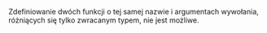 Zdefiniowanie dwóch funkcji o tej samej nazwie i argumentach wywołania, różniących się tylko zwracanym typem, nie jest możliwe.

